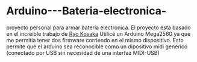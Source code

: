 # Arduino---Bateria-electronica-
proyecto personal para armar bateria electronica.
El proyecto esta basado en el increible trabajo de [Ryo Kosaka](https://www.instructables.com/Arduino-Minimal-Drum-Kit/)
Utilicé un Arduino Mega2560 ya que me permitia tener dos firmware corriendo en el mismo dispositivo.
Esto permite que el arduino sea reconocible como un dipositivo midi generico (conectado por USB sin necesidad de una interfaz MIDI-USB)
